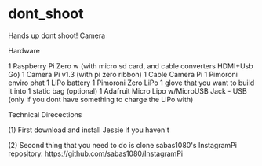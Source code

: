 # dont_shoot
Hands up dont shoot! Camera

<Intro and description coming>

Hardware

1 Raspberry Pi Zero w (with micro sd card, and cable converters HDMI+Usb Go)
1 Camera Pi v1.3 (with pi zero ribbon)
1 Cable Camera Pi
1 Pimoroni enviro phat
1 LiPo battery
1 Pimoroni Zero LiPo
1 glove that you want to build it into
1 static bag (optional)
1 Adafruit Micro Lipo w/MicroUSB Jack - USB (only if you dont have something to charge the LiPo with)

Technical Direcections 

(1) First download and install Jessie if you haven't

(2) Second thing that you need to do is clone sabas1080's InstagramPi repository.
   https://github.com/sabas1080/InstagramPi
